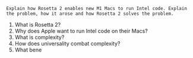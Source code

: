 ```Rosetta 2
Explain how Rosetta 2 enables new M1 Macs to run Intel code. Explain the problem, how it arose and how Rosetta 2 solves the problem.
```

1. What is Rosetta 2?
2. Why does Apple want to run Intel code on their Macs?
3. What is complexity?
4. How does universality combat complexity?
5. What bene